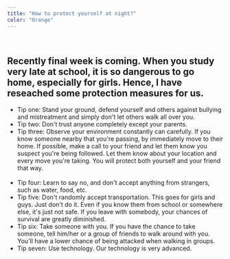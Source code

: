 ```yaml
---
title: "How to protect yourself at night?"
color: "Orange"
---
```


  <h2>Recently final week is coming. When you study very late at school, it is so dangerous to go home, especially for girls. Hence, I have reseached some protection measures for us.</h2>
<div class="context">
  <ul>
    <li>Tip one: Stand your ground, defend yourself and others against bullying and mistreatment and simply don't let others walk all over you.</li>
    <li>Tip two: Don't trust anyone completely except your parents.</li>
    <li>Tip three: Observe your environment constantly can carefully. If you know someone nearby that you're passing, by           immediately move to their home. If possible, make a call to your friend and let them know you suspect you're being             followed. Let them know about your location and every move you're taking. You will protect both yourself and your friend       that way.</li>
    <li>Tip four: Learn to say no, and don't accept anything from strangers, such as water, food, etc.</li>
    <li>Tip five: Don't randomly accept transportation. This goes for girls and guys. Just don't do it. Even if you know them from school or somewhere else, it's just not safe. If you leave with somebody, your chances of survival are greatly diminished.</li>
    <li>Tip six: Take someone with you. If you have the chance to take someone, tell him/her or a group of friends to walk around with you. You'll have a lower chance of being attacked when walking in groups.</li>
    <li>Tip seven: Use technology. Our technology is very advanced.</li>
   </div>
